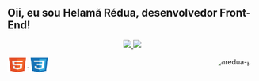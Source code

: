## Oii, eu sou Helamã Rédua, desenvolvedor Front-End!
<div align="center">
<a href="https://github.com/hredua">
  <img height="130em" src="https://github-readme-stats.vercel.app/api?username=hredua&show_icons=true&theme=nord&include_all_commits=true&count_private=true"/>
  <img height="130em" src="https://github-readme-stats.vercel.app/api/top-langs/?username=hredua&layout=compact&langs_count=7&theme=nord"/>
  </div>
  <div style="display: inline_block"><br>
  <img align="center" alt="hredua-HTML" height="30" width="40" src="https://raw.githubusercontent.com/devicons/devicon/master/icons/html5/html5-original.svg">
  <img align="center" alt="hredua-CSS" height="30" width="40" src="https://raw.githubusercontent.com/devicons/devicon/master/icons/css3/css3-original.svg">
  <img align="right" alt="hredua-pic" height="150" style="border-radius:50px;" src="https://media.discordapp.net/attachments/753315697312006241/910804687240974346/Webp.net-gifmaker.gif?width=676&height=676">
</div>
